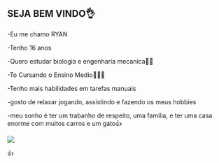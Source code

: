 ## SEJA BEM VINDO👌

-Eu me chamo RYAN

-Tenho 16 anos

-Quero estudar biologia e engenharia mecanica🔬🔧

-To Cursando o Ensino Medio👨🏼‍🎓

-Tenho mais habilidades em tarefas manuais

-gosto de relaxar jogando, assistindo e fazendo os meus hobbies

-meu sonho é ter um trabanho de respeito, uma familia, e ter uma casa enorme com muitos carros e um gato👍

![](https://media.tenor.com/KMI0CEqtBX4AAAAi/rimuru-pixelart.gif)


👍
